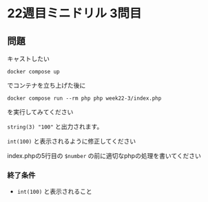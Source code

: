 # 22週目ミニドリル 3問目

## 問題

キャストしたい

```
docker compose up
```

でコンテナを立ち上げた後に

```
docker compose run --rm php php week22-3/index.php
```

を実行してみてください

 `string(3) "100"` と出力されます。

 `int(100)` と表示されるように修正してください

index.phpの5行目の `$number` の前に適切なphpの処理を書いてください

### 終了条件
- `int(100)` と表示されること

